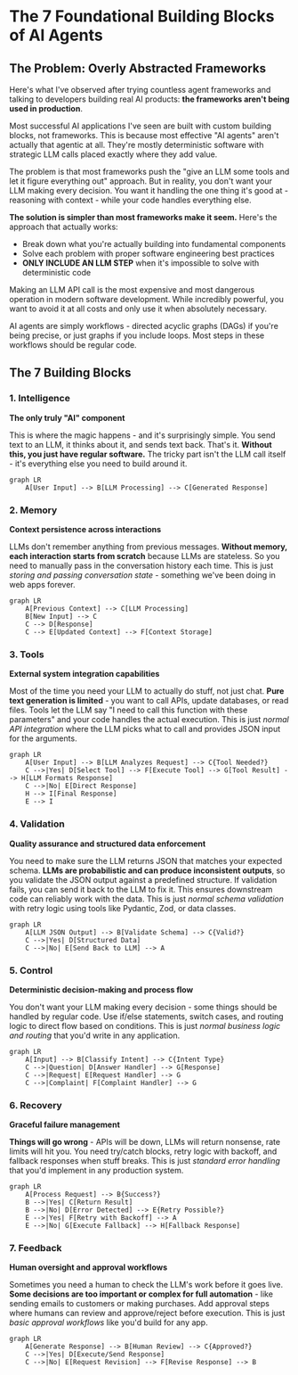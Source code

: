 # The 7 Foundational Building Blocks of AI Agents

## The Problem: Overly Abstracted Frameworks

Here's what I've observed after trying countless agent frameworks and talking to developers building real AI products: **the frameworks aren't being used in production**.

Most successful AI applications I've seen are built with custom building blocks, not frameworks. This is because most effective "AI agents" aren't actually that agentic at all. They're mostly deterministic software with strategic LLM calls placed exactly where they add value.

The problem is that most frameworks push the "give an LLM some tools and let it figure everything out" approach. But in reality, you don't want your LLM making every decision. You want it handling the one thing it's good at - reasoning with context - while your code handles everything else.

**The solution is simpler than most frameworks make it seem.** Here's the approach that actually works:

- Break down what you're actually building into fundamental components
- Solve each problem with proper software engineering best practices  
- **ONLY INCLUDE AN LLM STEP** when it's impossible to solve with deterministic code

Making an LLM API call is the most expensive and most dangerous operation in modern software development. While incredibly powerful, you want to avoid it at all costs and only use it when absolutely necessary. 

AI agents are simply workflows - directed acyclic graphs (DAGs) if you're being precise, or just graphs if you include loops. Most steps in these workflows should be regular code.

## The 7 Building Blocks

### 1. Intelligence
**The only truly "AI" component**

This is where the magic happens - and it's surprisingly simple. You send text to an LLM, it thinks about it, and sends text back. That's it. **Without this, you just have regular software.** The tricky part isn't the LLM call itself - it's everything else you need to build around it.

```mermaid
graph LR
    A[User Input] --> B[LLM Processing] --> C[Generated Response]
```

### 2. Memory
**Context persistence across interactions**

LLMs don't remember anything from previous messages. **Without memory, each interaction starts from scratch** because LLMs are stateless. So you need to manually pass in the conversation history each time. This is just *storing and passing conversation state* - something we've been doing in web apps forever.

```mermaid
graph LR
    A[Previous Context] --> C[LLM Processing]
    B[New Input] --> C
    C --> D[Response]
    C --> E[Updated Context] --> F[Context Storage]
```

### 3. Tools
**External system integration capabilities**

Most of the time you need your LLM to actually do stuff, not just chat. **Pure text generation is limited** - you want to call APIs, update databases, or read files. Tools let the LLM say "I need to call this function with these parameters" and your code handles the actual execution. This is just *normal API integration* where the LLM picks what to call and provides JSON input for the arguments.

```mermaid
graph LR
    A[User Input] --> B[LLM Analyzes Request] --> C{Tool Needed?}
    C -->|Yes| D[Select Tool] --> F[Execute Tool] --> G[Tool Result] --> H[LLM Formats Response]
    C -->|No| E[Direct Response]
    H --> I[Final Response]
    E --> I
```

### 4. Validation
**Quality assurance and structured data enforcement**

You need to make sure the LLM returns JSON that matches your expected schema. **LLMs are probabilistic and can produce inconsistent outputs**, so you validate the JSON output against a predefined structure. If validation fails, you can send it back to the LLM to fix it. This ensures downstream code can reliably work with the data. This is just *normal schema validation* with retry logic using tools like Pydantic, Zod, or data classes.

```mermaid
graph LR
    A[LLM JSON Output] --> B[Validate Schema] --> C{Valid?}
    C -->|Yes| D[Structured Data]
    C -->|No| E[Send Back to LLM] --> A
```

### 5. Control
**Deterministic decision-making and process flow**

You don't want your LLM making every decision - some things should be handled by regular code. Use if/else statements, switch cases, and routing logic to direct flow based on conditions. This is just *normal business logic and routing* that you'd write in any application.

```mermaid
graph LR
    A[Input] --> B[Classify Intent] --> C{Intent Type}
    C -->|Question| D[Answer Handler] --> G[Response]
    C -->|Request| E[Request Handler] --> G
    C -->|Complaint| F[Complaint Handler] --> G
```

### 6. Recovery
**Graceful failure management**

**Things will go wrong** - APIs will be down, LLMs will return nonsense, rate limits will hit you. You need try/catch blocks, retry logic with backoff, and fallback responses when stuff breaks. This is just *standard error handling* that you'd implement in any production system.

```mermaid
graph LR
    A[Process Request] --> B{Success?}
    B -->|Yes| C[Return Result]
    B -->|No| D[Error Detected] --> E{Retry Possible?}
    E -->|Yes| F[Retry with Backoff] --> A
    E -->|No| G[Execute Fallback] --> H[Fallback Response]
```

### 7. Feedback
**Human oversight and approval workflows**

Sometimes you need a human to check the LLM's work before it goes live. **Some decisions are too important or complex for full automation** - like sending emails to customers or making purchases. Add approval steps where humans can review and approve/reject before execution. This is just *basic approval workflows* like you'd build for any app.

```mermaid
graph LR
    A[Generate Response] --> B[Human Review] --> C{Approved?}
    C -->|Yes| D[Execute/Send Response]
    C -->|No| E[Request Revision] --> F[Revise Response] --> B
```